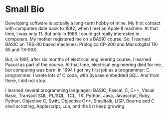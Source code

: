 # Small Bio

Developing software is actually a long-term hobby of mine. My first contact with
computers date back to 1982, when I met an Apple II machine. At that time, I was
only 11. But only in 1986 I could get really interested in computers. My mother
registered me on a BASIC course. So, I learned BASIC on TRS-80 based machines:
Prologica CP-200 and Microdigital TK-85 and TK-90X. 

But, in 1991, after six months of electrical engineering course, I learned
Pascal as part of the course. At that time, electrical engineering died for me,
but computing was born. In 1994 I got my first job as a programmer: C
programmer. I wrote lots of C code, with Sybase embedded SQL. And from there, I
did not stop. 

I learned several programming languages: BASIC, Pascal, C, C++, Visual Basic,
Transact SQL, PL/SQL, TCL, TK, Python, Java, Javascript, Ruby, Python, Objective
C, Swift, Objective C++, Smalltalk, LISP, Bourne and C shell scripting,
Applescript, Lua, and the list keep growing. 


